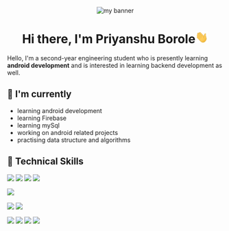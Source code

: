 <p align="center">
  <img src="https://user-images.githubusercontent.com/69722542/150922776-a50585b5-3beb-4698-b847-9e4df62ed469.png" alt="my banner">
</p>

<h1 align="center">Hi there, I'm Priyanshu Borole<img src="https://github.com/ABSphreak/ABSphreak/blob/master/gifs/Hi.gif" width="30px"></h1>

Hello, I'm a second-year engineering student who is presently learning **android development** and is interested in learning backend development as well.


## 🌱 I'm currently

- learning android development
- learning Firebase
- learning mySql
- working on android related projects
- practising data structure and algorithms

## 💼 Technical Skills

![](https://img.shields.io/badge/Code-Android-informational?style=flat&logo=Android&color=CC0000)
![](https://img.shields.io/badge/Code-Java-informational?style=flat&logo=Java&color=E34F26)
![](https://img.shields.io/badge/Code-Kotlin-informational?style=flat&logo=kotlin&color=764ABC)
![](https://img.shields.io/badge/Code-Python-informational?style=flat&logo=Python&color=CC342D)
</br>

![](https://img.shields.io/badge/Backend-Firebase-informational?style=flat&logo=Firebase&color=F7DF1E)
</br>

![](https://img.shields.io/badge/Ide-Android_Studio-informational?style=flat&logo=AndroidStudio&color=F24E1E)
![](https://img.shields.io/badge/Ide-Intellij_idea-informational?style=flat&logo=Intellijidea&color=F24E1E)


![](https://img.shields.io/badge/Tools-Figma-informational?style=flat&logo=Figma&color=F24E1E)
![](https://img.shields.io/badge/Tools-Heroku-informational?style=flat&logo=Heroku&color=430098)
![](https://img.shields.io/badge/Tools-Git-informational?style=flat&logo=Git&color=F05032)
![](https://img.shields.io/badge/Tools-GitHub-informational?style=flat&logo=GitHub&color=181717)
